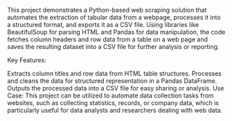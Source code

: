 This project demonstrates a Python-based web scraping solution that automates the extraction of tabular data from a webpage, processes it into a structured format, and exports it as a CSV file. Using libraries like BeautifulSoup for parsing HTML and Pandas for data manipulation, the code fetches column headers and row data from a table on a web page and saves the resulting dataset into a CSV file for further analysis or reporting.

Key Features:

Extracts column titles and row data from HTML table structures.
Processes and cleans the data for structured representation in a Pandas DataFrame.
Outputs the processed data into a CSV file for easy sharing or analysis.
Use Case:
This project can be utilized to automate data collection tasks from websites, such as collecting statistics, records, or company data, which is particularly useful for data analysts and researchers dealing with web data.
